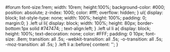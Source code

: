 #forum
	font-size:1rem;
	width: 10rem;
	height:100%;
	background-color: #000;
	position: absolute;
	z-index: 1000;
	color: #fff;
	overflow: hidden;
}
ul{
	display: block;
	list-style-type: none;
	width: 100%;
	height: 100%;
	padding: 0;
	margin:0;
}
.left ul li{
	display: block;
	width: 100%;
	height: 80px;
	border-bottom:1px solid #747474;
;
	text-align:left;
}
.left ul li a{
	display: block;
	height: 100%;
	text-decoration: none;
	color: #FFF;
	padding: 0 10px;
	font-size: .8em;
	transition: all .5s;
	-webkit-transition: all .5s;
	-o-transition: all .5s;
	-moz-transition: all .5s;
}
.left li a::before{
content: '';
}
